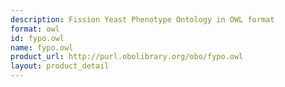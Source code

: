 ```yaml
---
description: Fission Yeast Phenotype Ontology in OWL format
format: owl
id: fypo.owl
name: fypo.owl
product_url: http://purl.obolibrary.org/obo/fypo.owl
layout: product_detail
---
```


